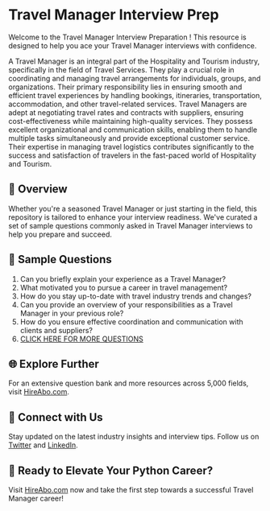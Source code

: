 # Travel Manager Interview Prep

Welcome to the Travel Manager Interview Preparation ! This resource is designed to help you ace your Travel Manager interviews with confidence.

A Travel Manager is an integral part of the Hospitality and Tourism industry, specifically in the field of Travel Services. They play a crucial role in coordinating and managing travel arrangements for individuals, groups, and organizations. Their primary responsibility lies in ensuring smooth and efficient travel experiences by handling bookings, itineraries, transportation, accommodation, and other travel-related services. Travel Managers are adept at negotiating travel rates and contracts with suppliers, ensuring cost-effectiveness while maintaining high-quality services. They possess excellent organizational and communication skills, enabling them to handle multiple tasks simultaneously and provide exceptional customer service. Their expertise in managing travel logistics contributes significantly to the success and satisfaction of travelers in the fast-paced world of Hospitality and Tourism.

## 🚀 Overview

Whether you're a seasoned Travel Manager or just starting in the field, this repository is tailored to enhance your interview readiness. We've curated a set of sample questions commonly asked in Travel Manager interviews to help you prepare and succeed.

## 📝 Sample Questions

1. Can you briefly explain your experience as a Travel Manager?
2. What motivated you to pursue a career in travel management?
3. How do you stay up-to-date with travel industry trends and changes?
4. Can you provide an overview of your responsibilities as a Travel Manager in your previous role?
5. How do you ensure effective coordination and communication with clients and suppliers?
6. [CLICK HERE FOR MORE QUESTIONS](https://hireabo.com/job/11_4_4/Travel%20Manager)

## 🌐 Explore Further

For an extensive question bank and more resources across 5,000 fields, visit [HireAbo.com](https://www.hireabo.com).

## 📱 Connect with Us

Stay updated on the latest industry insights and interview tips. Follow us on [Twitter](https://twitter.com/hireabo) and [LinkedIn](https://www.linkedin.com/in/hire-abo-3609972a8/).

## 🚀 Ready to Elevate Your Python Career?

Visit [HireAbo.com](https://www.hireabo.com) now and take the first step towards a successful Travel Manager career!